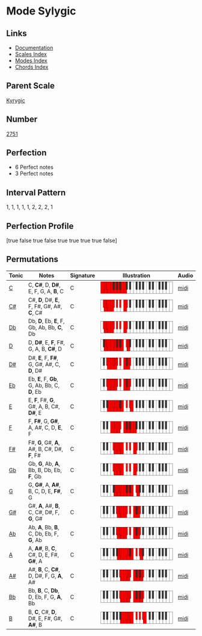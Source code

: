 # Mode Sylygic

## Links

- [Documentation](index.md)
- [Scales Index](Scales.md)
- [Modes Index](Modes.md)
- [Chords Index](Chords.md)

## Parent Scale

[Kyrygic](ScaleKyrygic.md)

## Number

[2751](https://ianring.com/musictheory/scales/2751)

## Perfection

- 6 Perfect notes
- 3 Perfect notes

## Interval Pattern

1, 1, 1, 1, 1, 2, 2, 2, 1

## Perfection Profile

[true false true false true true true true false]

## Permutations

| Tonic | Notes | Signature | Illustration | Audio |
|-------|-------|-----------|--------------|-------|
| [C](ModeCNaturalSylygic.md) | C, **C#**, D, **D#**, E, F, G, A, **B**, C | C | ![CNaturalSylygic](ModeCNaturalSylygic.png) | [midi](https://github.com/edipermadi/music/blob/main/docs/ModeCNaturalSylygic.mid?raw=true) |
| [C#](ModeCSharpSylygic.md) | C#, **D**, D#, **E**, F, F#, G#, A#, **C**, C# | C | ![CSharpSylygic](ModeCSharpSylygic.png) | [midi](https://github.com/edipermadi/music/blob/main/docs/ModeCSharpSylygic.mid?raw=true) |
| [Db](ModeDFlatSylygic.md) | Db, **D**, Eb, **E**, F, Gb, Ab, Bb, **C**, Db | C | ![DFlatSylygic](ModeDFlatSylygic.png) | [midi](https://github.com/edipermadi/music/blob/main/docs/ModeDFlatSylygic.mid?raw=true) |
| [D](ModeDNaturalSylygic.md) | D, **D#**, E, **F**, F#, G, A, B, **C#**, D | C | ![DNaturalSylygic](ModeDNaturalSylygic.png) | [midi](https://github.com/edipermadi/music/blob/main/docs/ModeDNaturalSylygic.mid?raw=true) |
| [D#](ModeDSharpSylygic.md) | D#, **E**, F, **F#**, G, G#, A#, C, **D**, D# | C | ![DSharpSylygic](ModeDSharpSylygic.png) | [midi](https://github.com/edipermadi/music/blob/main/docs/ModeDSharpSylygic.mid?raw=true) |
| [Eb](ModeEFlatSylygic.md) | Eb, **E**, F, **Gb**, G, Ab, Bb, C, **D**, Eb | C | ![EFlatSylygic](ModeEFlatSylygic.png) | [midi](https://github.com/edipermadi/music/blob/main/docs/ModeEFlatSylygic.mid?raw=true) |
| [E](ModeENaturalSylygic.md) | E, **F**, F#, **G**, G#, A, B, C#, **D#**, E | C | ![ENaturalSylygic](ModeENaturalSylygic.png) | [midi](https://github.com/edipermadi/music/blob/main/docs/ModeENaturalSylygic.mid?raw=true) |
| [F](ModeFNaturalSylygic.md) | F, **F#**, G, **G#**, A, A#, C, D, **E**, F | C | ![FNaturalSylygic](ModeFNaturalSylygic.png) | [midi](https://github.com/edipermadi/music/blob/main/docs/ModeFNaturalSylygic.mid?raw=true) |
| [F#](ModeFSharpSylygic.md) | F#, **G**, G#, **A**, A#, B, C#, D#, **F**, F# | C | ![FSharpSylygic](ModeFSharpSylygic.png) | [midi](https://github.com/edipermadi/music/blob/main/docs/ModeFSharpSylygic.mid?raw=true) |
| [Gb](ModeGFlatSylygic.md) | Gb, **G**, Ab, **A**, Bb, B, Db, Eb, **F**, Gb | C | ![GFlatSylygic](ModeGFlatSylygic.png) | [midi](https://github.com/edipermadi/music/blob/main/docs/ModeGFlatSylygic.mid?raw=true) |
| [G](ModeGNaturalSylygic.md) | G, **G#**, A, **A#**, B, C, D, E, **F#**, G | C | ![GNaturalSylygic](ModeGNaturalSylygic.png) | [midi](https://github.com/edipermadi/music/blob/main/docs/ModeGNaturalSylygic.mid?raw=true) |
| [G#](ModeGSharpSylygic.md) | G#, **A**, A#, **B**, C, C#, D#, F, **G**, G# | C | ![GSharpSylygic](ModeGSharpSylygic.png) | [midi](https://github.com/edipermadi/music/blob/main/docs/ModeGSharpSylygic.mid?raw=true) |
| [Ab](ModeAFlatSylygic.md) | Ab, **A**, Bb, **B**, C, Db, Eb, F, **G**, Ab | C | ![AFlatSylygic](ModeAFlatSylygic.png) | [midi](https://github.com/edipermadi/music/blob/main/docs/ModeAFlatSylygic.mid?raw=true) |
| [A](ModeANaturalSylygic.md) | A, **A#**, B, **C**, C#, D, E, F#, **G#**, A | C | ![ANaturalSylygic](ModeANaturalSylygic.png) | [midi](https://github.com/edipermadi/music/blob/main/docs/ModeANaturalSylygic.mid?raw=true) |
| [A#](ModeASharpSylygic.md) | A#, **B**, C, **C#**, D, D#, F, G, **A**, A# | C | ![ASharpSylygic](ModeASharpSylygic.png) | [midi](https://github.com/edipermadi/music/blob/main/docs/ModeASharpSylygic.mid?raw=true) |
| [Bb](ModeBFlatSylygic.md) | Bb, **B**, C, **Db**, D, Eb, F, G, **A**, Bb | C | ![BFlatSylygic](ModeBFlatSylygic.png) | [midi](https://github.com/edipermadi/music/blob/main/docs/ModeBFlatSylygic.mid?raw=true) |
| [B](ModeBNaturalSylygic.md) | B, **C**, C#, **D**, D#, E, F#, G#, **A#**, B | C | ![BNaturalSylygic](ModeBNaturalSylygic.png) | [midi](https://github.com/edipermadi/music/blob/main/docs/ModeBNaturalSylygic.mid?raw=true) |
